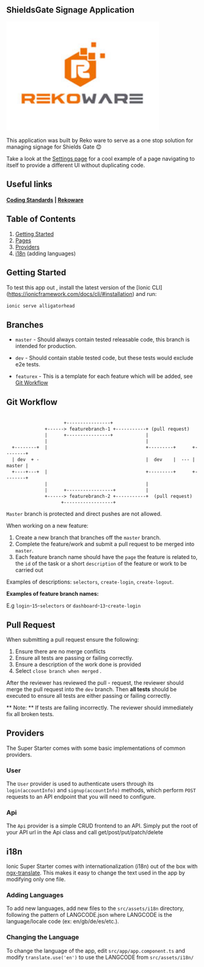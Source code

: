 ## ShieldsGate Signage Application

<img src="reko_ware.png" width="400" />

This application was built by Reko ware to serve as a one stop solution for managing signage for Shields Gate :blush:

Take a look at the [Settings page](https://github.com/ionic-team/ionic-starter-super/blob/master/src/pages/settings/settings.html#L38) for a cool example of a page navigating to itself to provide a different UI without duplicating code.


## Useful links

#### [Coding Standards](https://github.com/Microsoft/TypeScript/wiki/Coding-guidelines) | [Rekoware](http://www.rekoware.com/)

## Table of Contents

1. [Getting Started](#getting-started)
2. [Pages](#pages)
3. [Providers](#providers)
4. [i18n](#i18n) (adding languages)

## <a name="getting-started"></a>Getting Started

To test this app out , install the latest version of the [Ionic CLI] (https://ionicframework.com/docs/cli/#installation) and run:

```bash
ionic serve alligatorhead
```

## Branches

* `master` - Should always contain tested releasable code, this branch is intended for production.

* `dev` - Should contain stable tested code, but these tests would exclude e2e tests.

* `featurex` - This is a template for each feature which will be added, see [Git Workflow](#git-workflow)


## <a name="git-workflow"></a>Git Workflow 

```

                     +----------------+
              +------> featurebranch-1 +-----------+ (pull request)
              |      +----------------+            |
              |                                    |
  +--------+  |                                    +---------+      +--------+
  | dev  + -                                       |  dev    |  --- | master |
  +----+---+  |                                    +---------+      +--------+
              |                                    |
              |      +-----------------+           |            
              +------> featurebranch-2 +-----------+  (pull request)
                    +------------------+
```

`Master` branch is protected and direct pushes are not allowed.

When working on a new feature:

1. Create a new branch that branches off the `master` branch. 
2. Complete the feature/work and submit a pull request to be merged into `master`.
3. Each feature branch name should have the `page` the feature is related to, the `id` of the task
or a short `description` of the feature or work to be carried out 

Examples of descriptions: `selectors`, `create-login`, `create-logout`.

**Examples of feature branch names:** 

E.g `login`-`15`-`selectors` or `dashboard`-`13`-`create-login`

## Pull Request  

When submitting a pull request ensure the following:

1. Ensure there are no merge conflicts
2. Ensure all tests are passing or failing correctly.
3. Ensure a description of the work done is provided
4. Select `close branch when merged` . 

After the reviewer has reviewed the pull - request, the reviewer should merge the pull request into the `dev` branch. Then **all tests** should be executed to ensure all tests are either passing or failing correctly. 

** Note: ** If tests are failing incorrectly. The reviewer should immediately fix all broken tests.




## Providers

The Super Starter comes with some basic implementations of common providers.

### User

The `User` provider is used to authenticate users through its `login(accountInfo)` and `signup(accountInfo)` methods, which perform `POST` requests to an API endpoint that you will need to configure.

### Api

The `Api` provider is a simple CRUD frontend to an API. Simply put the root of your API url in the Api class and call get/post/put/patch/delete 

## i18n

Ionic Super Starter comes with internationalization (i18n) out of the box with [ngx-translate](https://github.com/ngx-translate/core). This makes it easy to change the text used in the app by modifying only one file. 

### Adding Languages

To add new languages, add new files to the `src/assets/i18n` directory, following the pattern of LANGCODE.json where LANGCODE is the language/locale code (ex: en/gb/de/es/etc.).

### Changing the Language

To change the language of the app, edit `src/app/app.component.ts` and modify `translate.use('en')` to use the LANGCODE from `src/assets/i18n/`
